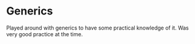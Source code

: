 # Generics

Played around with generics to have some practical knowledge of it. Was very good practice at the time.
